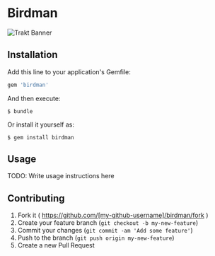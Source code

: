 # Birdman

![Trakt Banner](https://raw.github.com/ahmetabdi/birdman/master/birdman.png?token=AAvfH7ewBVlwbhOoCvVU42kO1WOImKaCks5U_vMlwA%3D%3D)

## Installation

Add this line to your application's Gemfile:

```ruby
gem 'birdman'
```

And then execute:

    $ bundle

Or install it yourself as:

    $ gem install birdman

## Usage

TODO: Write usage instructions here

## Contributing

1. Fork it ( https://github.com/[my-github-username]/birdman/fork )
2. Create your feature branch (`git checkout -b my-new-feature`)
3. Commit your changes (`git commit -am 'Add some feature'`)
4. Push to the branch (`git push origin my-new-feature`)
5. Create a new Pull Request

